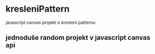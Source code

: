 # kresleniPattern
javascript canvas projekt o kresleni patternu

## jednoduše random projekt v javascript canvas api
